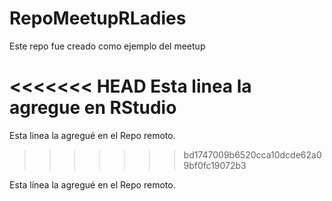 # RepoMeetupRLadies
Este repo fue creado como ejemplo del meetup

<<<<<<< HEAD
Esta linea la agregue en RStudio
=======


Esta linea la agregué en el Repo remoto.
>>>>>>> bd1747009b6520cca10dcde62a09bf0fc19072b3

Esta línea la agregué en el Repo remoto.
